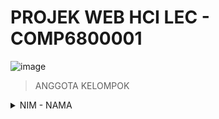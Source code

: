 # PROJEK WEB HCI LEC - COMP6800001

![image](https://github.com/jon-brandy/BayMed/assets/70703371/dac0f83f-6ae9-4945-86f4-d1aa9e4a7e5f)


</details>

> ANGGOTA KELOMPOK

<details>
  
  <br>
  <summary>NIM - NAMA</summary>
  
  |No.|NIM|NAMA|
  |:-:|:------:|:------:|
  |1. |2540120603|Nicolas Saputra Gunawan|
  |2. |2540124740|Satya Kusuma|
  |3. |2540124620|Jeffrey Jingga|
  |4. |2540119633|Mikael Wiryamanta Wijaya|
  |5. |2540115181|Pitra Winarianto|
  |6. |2540123082|Steven Liem|
  
</details>
